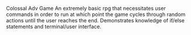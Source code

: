 Colossal Adv Game
    An extremely basic rpg that necessitates user commands in order to run at which point the game cycles through random actions until the user reaches the end.  Demonstrates knowledge of if/else statements and terminal/user interface.